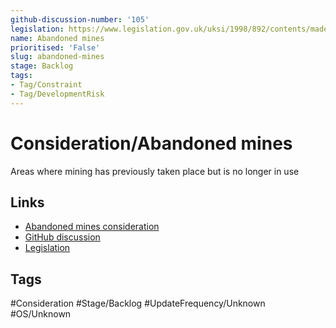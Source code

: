 ```yaml
---
github-discussion-number: '105'
legislation: https://www.legislation.gov.uk/uksi/1998/892/contents/made
name: Abandoned mines
prioritised: 'False'
slug: abandoned-mines
stage: Backlog
tags:
- Tag/Constraint
- Tag/DevelopmentRisk
---
```


# Consideration/Abandoned mines

Areas where mining has previously taken place but is no longer in use

## Links

* [Abandoned mines consideration](https://design.planning.data.gov.uk/planning-consideration/abandoned-mines)
* [GitHub discussion](https://github.com/digital-land/data-standards-backlog/discussions/105)
* [Legislation](https://www.legislation.gov.uk/uksi/1998/892/contents/made)

## Tags

#Consideration #Stage/Backlog #UpdateFrequency/Unknown #OS/Unknown